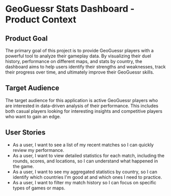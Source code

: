 # GeoGuessr Stats Dashboard - Product Context

## Product Goal

The primary goal of this project is to provide GeoGuessr players with a powerful tool to analyze their gameplay data. By visualizing their duel history, performance on different maps, and stats by country, the dashboard aims to help users identify their strengths and weaknesses, track their progress over time, and ultimately improve their GeoGuessr skills.

## Target Audience

The target audience for this application is active GeoGuessr players who are interested in data-driven analysis of their performance. This includes both casual players looking for interesting insights and competitive players who want to gain an edge.

## User Stories

*   As a user, I want to see a list of my recent matches so I can quickly review my performance.
*   As a user, I want to view detailed statistics for each match, including the rounds, scores, and locations, so I can understand what happened in the game.
*   As a user, I want to see my aggregated statistics by country, so I can identify which countries I'm good at and which ones I need to practice.
*   As a user, I want to filter my match history so I can focus on specific types of games or maps.
